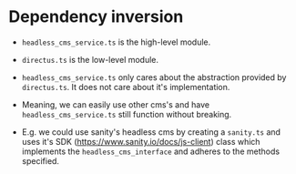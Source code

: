 # Dependency inversion

- `headless_cms_service.ts` is the high-level module.

- `directus.ts` is the low-level module.

- `headless_cms_service.ts` only cares about the abstraction provided by `directus.ts`. It does not care about it's implementation.

- Meaning, we can easily use other cms's and have `headless_cms_service.ts` still function without breaking.

- E.g. we could use sanity's headless cms by creating a `sanity.ts` and uses it's SDK (https://www.sanity.io/docs/js-client) class which implements the `headless_cms_interface` and adheres to the methods specified.
